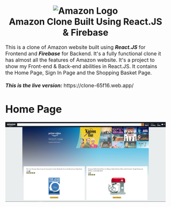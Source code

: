 <h1 align="center">
  <img title="Amazon" src="https://upload.wikimedia.org/wikipedia/commons/thumb/6/62/Amazon.com-Logo.svg/800px-Amazon.com-Logo.svg.png" alt="Amazon Logo" width="400" />
  <br>
  Amazon Clone Built Using React.JS & Firebase
</h1>

<p><font size="3">
  This is a clone of Amazon website built using <strong><em>React.JS</em></strong> for Frontend and <strong><em>Firebase</em></strong> for Backend. It's a fully functional clone it has almost all the features of Amazon website. It's a project to show my Front-end & Back-end abilities in React.JS. It contains the Home Page, Sign In Page and the Shopping Basket Page.
  <br><br> 
  <strong><em>This is the live version:</em></strong> https://clone-65f16.web.app/
</p>

# Home Page
  
 <div align="center"><a name="menu"></a>

   <img alt="Home Page" src="./public/images/1.PNG" />

</div>
